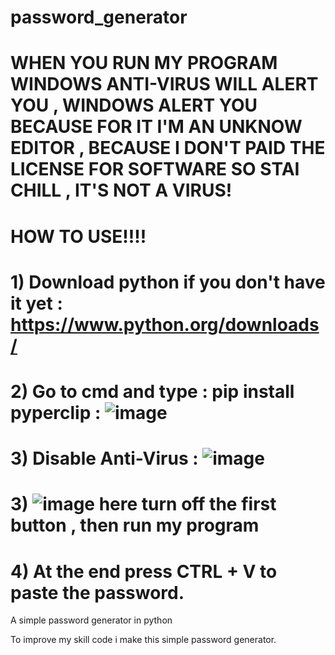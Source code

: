 # password_generator
# WHEN YOU RUN MY PROGRAM WINDOWS ANTI-VIRUS WILL ALERT YOU , WINDOWS ALERT YOU BECAUSE FOR IT I'M AN UNKNOW EDITOR , BECAUSE I DON'T PAID THE LICENSE FOR SOFTWARE SO STAI CHILL , IT'S NOT A VIRUS! 
# HOW TO USE!!!!
# 1) Download python if you don't have it yet : https://www.python.org/downloads/
# 2) Go to cmd and type :    pip install pyperclip : ![image](https://user-images.githubusercontent.com/89339967/152645444-14b2879f-cd59-45b6-88a6-7539300f99a8.png)
# 3) Disable Anti-Virus : ![image](https://user-images.githubusercontent.com/89339967/152645551-b10056d0-0fc5-48f9-ada5-8c677309a59f.png)
# 3) ![image](https://user-images.githubusercontent.com/89339967/152645584-dbed8c47-4639-4fb4-8d05-f6740e165e71.png) here turn off the first button , then run my program
# 4) At the end press CTRL + V to paste the password.


A simple password generator in python

To improve my skill code i make this simple password generator.
